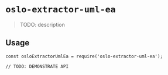 # `oslo-extractor-uml-ea`

> TODO: description

## Usage

```
const osloExtractorUmlEa = require('oslo-extractor-uml-ea');

// TODO: DEMONSTRATE API
```
